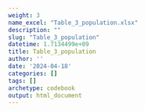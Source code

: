```yaml
---
weight: 3
name_excel: "Table_3_population.xlsx"
description: ""
slug: "Table_3_population"
datetime: 1.7134499e+09
title: Table_3_population
author: ''
date: '2024-04-18'
categories: []
tags: []
archetype: codebook
output: html_document
---
```


<div class="tabcontent"></div>
